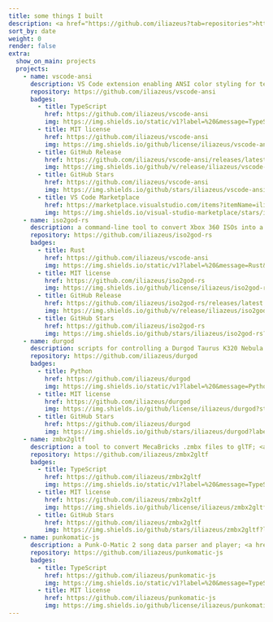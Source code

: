 ```yaml
---
title: some things I built
description: <a href="https://github.com/iliazeus?tab=repositories">https://github.com/iliazeus</a>
sort_by: date
weight: 0
render: false
extra:
  show_on_main: projects
  projects:
    - name: vscode-ansi
      description: VS Code extension enabling ANSI color styling for text documents
      repository: https://github.com/iliazeus/vscode-ansi
      badges:
        - title: TypeScript
          href: https://github.com/iliazeus/vscode-ansi
          img: https://img.shields.io/static/v1?label=%20&message=TypeScript&color=blue&style=for-the-badge
        - title: MIT license
          href: https://github.com/iliazeus/vscode-ansi
          img: https://img.shields.io/github/license/iliazeus/vscode-ansi?style=for-the-badge
        - title: GitHub Release
          href: https://github.com/iliazeus/vscode-ansi/releases/latest
          img: https://img.shields.io/github/v/release/iliazeus/vscode-ansi?label=%20&logo=github&style=for-the-badge
        - title: GitHub Stars
          href: https://github.com/iliazeus/vscode-ansi
          img: https://img.shields.io/github/stars/iliazeus/vscode-ansi?label=stars&logo=star&style=for-the-badge
        - title: VS Code Marketplace
          href: https://marketplace.visualstudio.com/items?itemName=iliazeus.vscode-ansi
          img: https://img.shields.io/visual-studio-marketplace/stars/iliazeus.vscode-ansi?label=%20&logo=visual-studio-code&style=for-the-badge
    - name: iso2god-rs
      description: a command-line tool to convert Xbox 360 ISOs into a Games-On-Demand file format; for Linux, Windows and MacOS
      repository: https://github.com/iliazeus/iso2god-rs
      badges:
        - title: Rust
          href: https://github.com/iliazeus/vscode-ansi
          img: https://img.shields.io/static/v1?label=%20&message=Rust&color=orange&style=for-the-badge
        - title: MIT license
          href: https://github.com/iliazeus/iso2god-rs
          img: https://img.shields.io/github/license/iliazeus/iso2god-rs?style=for-the-badge
        - title: GitHub Release
          href: https://github.com/iliazeus/iso2god-rs/releases/latest
          img: https://img.shields.io/github/v/release/iliazeus/iso2god-rs?label=%20&logo=github&style=for-the-badge
        - title: GitHub Stars
          href: https://github.com/iliazeus/iso2god-rs
          img: https://img.shields.io/github/stars/iliazeus/iso2god-rs?label=stars&logo=star&style=for-the-badge
    - name: durgod
      description: scripts for controlling a Durgod Taurus K320 Nebula keyboard
      repository: https://github.com/iliazeus/durgod
      badges:
        - title: Python
          href: https://github.com/iliazeus/durgod
          img: https://img.shields.io/static/v1?label=%20&message=Python&color=blue&style=for-the-badge
        - title: MIT license
          href: https://github.com/iliazeus/durgod
          img: https://img.shields.io/github/license/iliazeus/durgod?style=for-the-badge
        - title: GitHub Stars
          href: https://github.com/iliazeus/durgod
          img: https://img.shields.io/github/stars/iliazeus/durgod?label=stars&logo=star&style=for-the-badge
    - name: zmbx2gltf
      description: a tool to convert MecaBricks .zmbx files to glTF; <a href="legos">see in action</a>
      repository: https://github.com/iliazeus/zmbx2gltf
      badges:
        - title: TypeScript
          href: https://github.com/iliazeus/zmbx2gltf
          img: https://img.shields.io/static/v1?label=%20&message=TypeScript&color=blue&style=for-the-badge
        - title: MIT license
          href: https://github.com/iliazeus/zmbx2gltf
          img: https://img.shields.io/github/license/iliazeus/zmbx2gltf?style=for-the-badge
        - title: GitHub Stars
          href: https://github.com/iliazeus/zmbx2gltf
          img: https://img.shields.io/github/stars/iliazeus/zmbx2gltf?label=stars&logo=star&style=for-the-badge
    - name: punkomatic-js
      description: a Punk-O-Matic 2 song data parser and player; <a href="punkomatic">see in action</a>
      repository: https://github.com/iliazeus/punkomatic-js
      badges:
        - title: TypeScript
          href: https://github.com/iliazeus/punkomatic-js
          img: https://img.shields.io/static/v1?label=%20&message=TypeScript&color=blue&style=for-the-badge
        - title: MIT license
          href: https://github.com/iliazeus/punkomatic-js
          img: https://img.shields.io/github/license/iliazeus/punkomatic-js?style=for-the-badge
---
```

